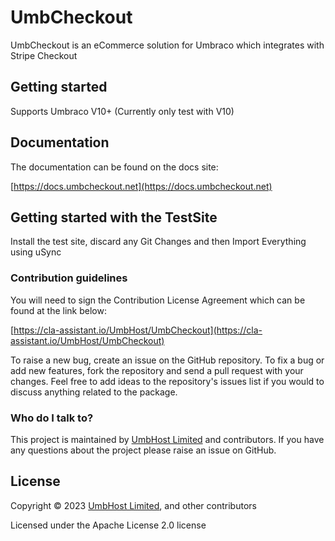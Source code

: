 # UmbCheckout

UmbCheckout is an eCommerce solution for Umbraco which integrates with Stripe Checkout

## Getting started

Supports Umbraco V10+ (Currently only test with V10)

## Documentation

The documentation can be found on the docs site:

[https://docs.umbcheckout.net](https://docs.umbcheckout.net)

## Getting started with the TestSite

Install the test site, discard any Git Changes and then Import Everything using uSync

### Contribution guidelines

You will need to sign the Contribution License Agreement which can be found at the link below:

[https://cla-assistant.io/UmbHost/UmbCheckout](https://cla-assistant.io/UmbHost/UmbCheckout)

To raise a new bug, create an issue on the GitHub repository. To fix a bug or add new features, fork the repository and send a pull request with your changes. Feel free to add ideas to the repository's issues list if you would to discuss anything related to the package.

### Who do I talk to?
This project is maintained by [UmbHost Limited](https://umbhost.net) and contributors. If you have any questions about the project please raise an issue on GitHub.

## License

Copyright &copy; 2023 [UmbHost Limited](https://umbhost.net), and other contributors

Licensed under the Apache License 2.0 license
